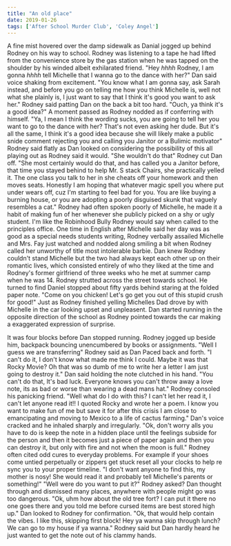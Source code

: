 ```yaml
---
title: "An old place"
date: 2019-01-26
tags: ['After School Murder Club', 'Coley Angel']
---
```


A fine mist hovered over the damp sidewalk as Danial jogged up behind Rodney on his way to school. Rodney was listening to a tape he had lifted from the convenience store by the gas station when he was tapped on the shoulder by his winded albeit exhilarated friend. "Hey *hhhh* Rodney, I am gonna *hhhh* tell Michelle that I wanna go to the dance with her?" Dan said voice shaking from excitement. "You know what I am gonna say, ask Sarah instead, and before you go on telling me how you think Michelle is, well not what she plainly is, I just want to say that I think it's good you want to ask her." Rodney said patting Dan on the back a bit too hard. "Ouch, ya think it's a good idea?" A moment passed as Rodney nodded as if conferring with himself. "Ya, I mean I think the wording sucks, you are going to tell her you want to go to the dance with her? That's not even asking her dude. But it's all the same, I think it's a good idea because she will likely make a public snide comment rejecting you and calling you Janitor or a Bulimic motivator" Rodney said flatly as Dan looked on considering the possibility of this all playing out as Rodney said it would. "She wouldn't do that" Rodney cut Dan off. "She most certainly would do that, and has called you a Janitor before, that time you stayed behind to help Mr. S stack Chairs, she practically yelled it. The one class you talk to her in she cheats off your homework and then moves seats. Honestly I am hoping that whatever magic spell you where put under wears off, cuz I'm starting to feel bad for you. You are like buying a burning house, or you are adopting a poorly disguised skunk that vaguely resembles a cat." Rodney had often spoken poorly of Michelle, he made it a habit of making fun of her whenever she publicly picked on a shy or ugly student. I'm like the Robinhood Bully Rodney would say when called to the principles office. One time in English after Michelle said her day was as good as a special needs students writing, Rodney verbally assailed Michelle and Mrs. Fay just watched and nodded along smiling a bit when Rodney called her unworthy of title most intolerable barbie. Dan knew Rodney couldn't stand Michelle but the two had always kept each other up on their romantic lives, which consisted entirely of who they liked at the time and Rodney's former girlfriend of three weeks who he met at summer camp when he was 14. Rodney strutted across the street towards school. He turned to find Daniel stopped about fifty yards behind staring at the folded paper note. "Come on you chicken! Let's go get you out of this stupid crush for good!" Just as Rodney finished yelling Michelles Dad drove by with Michelle in the car looking upset and unpleasent. Dan started running in the opposite direction of the school as Rodney pointed towards the car making a exaggerated expression of surprise.

It was four blocks before Dan stopped running. Rodney jogged up beside him, backpack bouncing unencumbered by books or assignments. "Well I guess we are transferring" Rodney said as Dan Paced back and forth. "I can't do it, I don't know what made me think I could. Maybe it was that Rocky Movie? Oh that was so dumb of me to write her a letter I am just going to destroy it." Dan said holding the note clutched in his hand. "You can't do that, It's bad luck. Everyone knows you can't throw away a love note, its as bad or worse than wearing a dead mans hat." Rodney consoled his panicking friend. "Well what do I do with this? I can't let her read it, I can't let anyone read it!! I quoted Rocky and wrote her a poem. I know you want to make fun of me but save it for after this crisis I am close to emancipating and moving to Mexico to a life of cactus farming." Dan's voice cracked and he inhaled sharply and irregularly. "Ok, don't worry alls you have to do is keep the note in a hidden place until the feelings subside for the person and then it becomes just a piece of paper again and then you can destroy it, but only with fire and not when the moon is full." Rodney often cited odd cures to everyday problems. For example if your shoes come untied perpetually or zippers get stuck reset all your clocks to help re sync you to your proper timeline. "I don't want anyone to find this, my mother is nosy! She would read it and probably tell Michelle's parents or something!" "Well were do you want to put it?" Rodney asked? Dan thought through and dismissed many places, anywhere with people might go was too dangerous. "Ok, uhm how about the old tree fort? I can put it there no one goes there and you told me before cursed items are best stored high up." Dan looked to Rodney for confirmation. "Ok, that would help contain the vibes. I like this, skipping first block! Hey ya wanna skip through lunch? We can go to my house if ya wanna." Rodney said but Dan hardly heard he just wanted to get the note out of his clammy hands.
